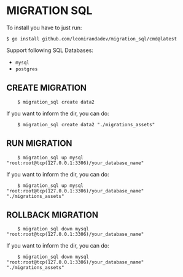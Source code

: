 # MIGRATION SQL

To install you have to just run:
```shell
$ go install github.com/leomirandadev/migration_sql/cmd@latest
```

Support following SQL Databases:
- `mysql`
- `postgres`


## CREATE MIGRATION
```shell
    $ migration_sql create data2
```
If you want to inform the dir, you can do:
```shell
    $ migration_sql create data2 "./migrations_assets"
```

## RUN MIGRATION
```shell
    $ migration_sql up mysql "root:root@tcp(127.0.0.1:3306)/your_database_name"
```

If you want to inform the dir, you can do:
```shell
    $ migration_sql up mysql "root:root@tcp(127.0.0.1:3306)/your_database_name" "./migrations_assets"
```

## ROLLBACK MIGRATION
```shell
    $ migration_sql down mysql "root:root@tcp(127.0.0.1:3306)/your_database_name"
```

If you want to inform the dir, you can do:
```shell
    $ migration_sql down mysql "root:root@tcp(127.0.0.1:3306)/your_database_name" "./migrations_assets"
```